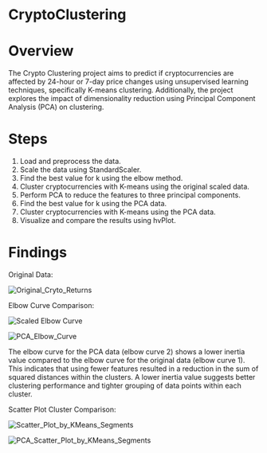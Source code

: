 # CryptoClustering

# Overview
The Crypto Clustering project aims to predict if cryptocurrencies are affected by 24-hour or 7-day price changes using unsupervised learning techniques, specifically K-means clustering. Additionally, the project explores the impact of dimensionality reduction using Principal Component Analysis (PCA) on clustering.

# Steps
1. Load and preprocess the data.
2. Scale the data using StandardScaler.
3. Find the best value for k using the elbow method.
4. Cluster cryptocurrencies with K-means using the original scaled data.
5. Perform PCA to reduce the features to three principal components.
6. Find the best value for k using the PCA data.
7. Cluster cryptocurrencies with K-means using the PCA data.
8. Visualize and compare the results using hvPlot.

# Findings
Original Data:

![Original_Cryto_Returns](https://github.com/snbadeaux/CryptoClustering/assets/134640833/be490694-6e59-426a-beba-fae4584d1c72)


Elbow Curve Comparison:

![Scaled Elbow Curve](https://github.com/snbadeaux/CryptoClustering/assets/134640833/7199b3e0-e6f7-4279-962f-422a6b824b1f)

![PCA_Elbow_Curve](https://github.com/snbadeaux/CryptoClustering/assets/134640833/4f15fb12-92db-45c3-9256-d2825dfdb75e)

The elbow curve for the PCA data (elbow curve 2) shows a lower inertia value compared to the elbow curve for the original data (elbow curve 1). This indicates that using fewer features resulted in a reduction in the sum of squared distances within the clusters. A lower inertia value suggests better clustering performance and tighter grouping of data points within each cluster.<br>


Scatter Plot Cluster Comparison:

![Scatter_Plot_by_KMeans_Segments](https://github.com/snbadeaux/CryptoClustering/assets/134640833/7d991a68-2fc9-4363-b5de-2aed91ac9e93)

![PCA_Scatter_Plot_by_KMeans_Segments](https://github.com/snbadeaux/CryptoClustering/assets/134640833/257826f6-69b3-4fc4-b5be-1e53ebebeb64)


